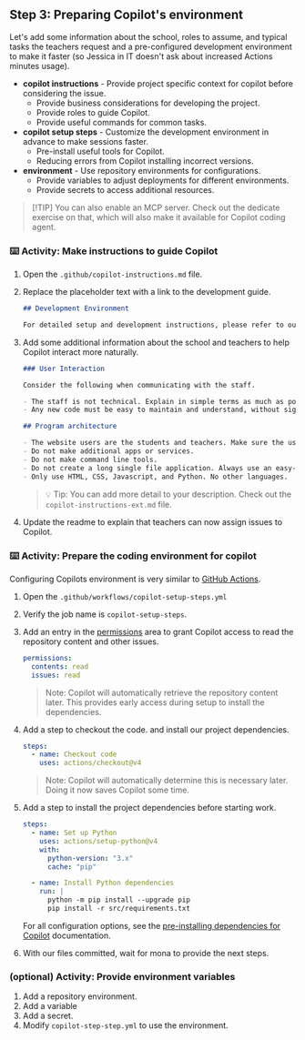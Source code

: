 ## Step 3: Preparing Copilot's environment

Let's add some information about the school, roles to assume, and typical tasks the teachers request and a pre-configured development environment to make it faster (so Jessica in IT doesn't ask about increased Actions minutes usage).

- **copilot instructions** - Provide project specific context for copilot before considering the issue.
  - Provide business considerations for developing the project.
  - Provide roles to guide Copilot.
  - Provide useful commands for common tasks.
- **copilot setup steps** - Customize the development environment in advance to make sessions faster.
  - Pre-install useful tools for Copilot.
  - Reducing errors from Copilot installing incorrect versions.
- **environment** - Use repository environments for configurations.
  - Provide variables to adjust deployments for different environments.
  - Provide secrets to access additional resources.

> [!TIP] You can also enable an MCP server. Check out the dedicate exercise on that, which will also make it available for Copilot coding agent.

### ⌨️ Activity: Make instructions to guide Copilot

1. Open the `.github/copilot-instructions.md` file.

1. Replace the placeholder text with a link to the development guide.

   ```md
   ## Development Environment

   For detailed setup and development instructions, please refer to our [Development Guide](../docs/how-to-develop.md).
   ```

1. Add some additional information about the school and teachers to help Copilot interact more naturally.

   ```md
   ### User Interaction

   Consider the following when communicating with the staff.

   - The staff is not technical. Explain in simple terms as much as possible and avoid software jargon.
   - Any new code must be easy to maintain and understand, without significant coding experience.

   ## Program architecture

   - The website users are the students and teachers. Make sure the user experience is simple.
   - Do not make additional apps or services.
   - Do not make command line tools.
   - Do not create a long single file application. Always use an easy-to-understand directory structure.
   - Only use HTML, CSS, Javascript, and Python. No other languages.
   ```

   > 💡 Tip: You can add more detail to your description. Check out the `copilot-instructions-ext.md` file.

1. Update the readme to explain that teachers can now assign issues to Copilot.

### ⌨️ Activity: Prepare the coding environment for copilot

Configuring Copilots environment is very similar to [GitHub Actions]().

1. Open the `.github/workflows/copilot-setup-steps.yml`
1. Verify the job name is `copilot-setup-steps`.
1. Add an entry in the [permissions](https://docs.github.com/en/actions/writing-workflows/choosing-what-your-workflow-does/controlling-permissions-for-github_token) area to grant Copilot access to read the repository content and other issues.

   ```yml
   permissions:
     contents: read
     issues: read
   ```

   > Note: Copilot will automatically retrieve the repository content later. This provides early access during setup to install the dependencies.

1. Add a step to checkout the code. and install our project dependencies.

   ```yml
   steps:
     - name: Checkout code
       uses: actions/checkout@v4
   ```

   > Note: Copilot will automatically determine this is necessary later. Doing it now saves Copilot some time.

1. Add a step to install the project dependencies before starting work.

   ```yml
   steps:
     - name: Set up Python
       uses: actions/setup-python@v4
       with:
         python-version: "3.x"
         cache: "pip"

     - name: Install Python dependencies
       run: |
         python -m pip install --upgrade pip
         pip install -r src/requirements.txt
   ```

   For all configuration options, see the [pre-installing dependencies for Copilot](https://docs.github.com/en/enterprise-cloud@latest/early-access/copilot/coding-agent/customizing-copilot-coding-agents-development-environment#pre-installing-tools-or-dependencies-in-copilots-environment) documentation.

1. With our files committed, wait for mona to provide the next steps.

### (optional) Activity: Provide environment variables

1. Add a repository environment.
2. Add a variable
3. Add a secret.
4. Modify `copilot-step-step.yml` to use the environment.
